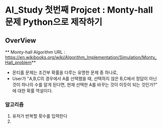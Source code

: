 # AI_Study 첫번째 Projcet : Monty-hall 문제 Python으로 제작하기
## OverView
  ** Monty-hall Algorithm URL : https://en.wikibooks.org/wiki/Algorithm_Implementation/Simulation/Monty_Hall_problem**
- 몬티홀 문제는 조건부 확률을 다루는 유명한 문제 중 하나로, 
- User가 "A,B,C의 경우에서 A를 선택했을 때, 선택하지 않은 B,C에서 정답이 아닌 것이 하나의 수를 알게 된다면, 현재 선택한 A를 바꾸는 것이 이듯이 되는 것인가?" 에 대한 확률 역설이다.

### 알고리즘
1. 유저가 반복할 횟수를 입력한다
2. 

